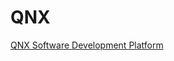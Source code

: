 # QNX

[QNX Software Development Platform](https://www.qnx.com/developers/docs/7.1/index.html#com.qnx.doc.qnxsdp.nav/topic/bookset.html)
